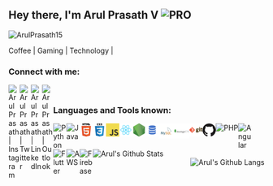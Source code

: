 ## Hey there, I'm Arul Prasath V <img alt="PRO" width="22px" style="margin-top:10px;" src="https://img.icons8.com/color/48/000000/instagram-verification-badge.png"/>

<p align="left"> <img src="https://komarev.com/ghpvc/?username=ArulPrasath15" alt="ArulPrasath15" /> </p>

<p align="left">Coffee | Gaming | Technology |</p>

### Connect with me:


[<img align="left" alt="Arul Prasath | Instagram" width="22px" src="https://img.icons8.com/color/48/000000/instagram-new.png"/>](https://instagram.com/arul__official)
[<img align="left" alt="Arul Prasath | Twitter" width="22px" src="https://img.icons8.com/fluent/48/000000/telegram-app.png"/>](http://t.me/ArulPrasathv)
[<img align="left" alt="Arul Prasath | LinkedIn" width="22px" src="https://img.icons8.com/color/48/000000/linkedin.png"/>](https://www.linkedin.com/in/arul-prasath-v-832657146/)
[<img align="left" alt="Arul Prasath | Outlook" width="22px" src="https://img.icons8.com/fluent/48/000000/microsoft-outlook-2019.png"/>](mailto:arulprasath73@outlook.com)


<br />

### Languages and Tools known:

<img align="left" alt="Python" width="26px" src="https://img.icons8.com/color/48/000000/python.png"/>
<img align="left" alt="Java" width="26px" src="https://img.icons8.com/color/48/000000/java-coffee-cup-logo.png"/>
<img align="left" alt="HTML5" width="26px" src="https://raw.githubusercontent.com/github/explore/80688e429a7d4ef2fca1e82350fe8e3517d3494d/topics/html/html.png" />
<img align="left" alt="CSS3" width="26px" src="https://raw.githubusercontent.com/github/explore/80688e429a7d4ef2fca1e82350fe8e3517d3494d/topics/css/css.png" />
<img align="left" alt="JavaScript" width="26px" src="https://raw.githubusercontent.com/github/explore/80688e429a7d4ef2fca1e82350fe8e3517d3494d/topics/javascript/javascript.png" />
<img align="left" alt="React" width="26px" src="https://raw.githubusercontent.com/github/explore/80688e429a7d4ef2fca1e82350fe8e3517d3494d/topics/react/react.png" />
<img align="left" alt="Node.js" width="26px" src="https://raw.githubusercontent.com/github/explore/80688e429a7d4ef2fca1e82350fe8e3517d3494d/topics/nodejs/nodejs.png" />
<img align="left" alt="SQL" width="26px" src="https://raw.githubusercontent.com/github/explore/80688e429a7d4ef2fca1e82350fe8e3517d3494d/topics/sql/sql.png" />
<img align="left" alt="MySQL" width="30px" src="https://raw.githubusercontent.com/github/explore/80688e429a7d4ef2fca1e82350fe8e3517d3494d/topics/mysql/mysql.png" />
<img align="left" alt="MongoDB" width="30px" src="https://raw.githubusercontent.com/github/explore/80688e429a7d4ef2fca1e82350fe8e3517d3494d/topics/mongodb/mongodb.png" />
<img align="left" alt="Git" width="26px" src="https://raw.githubusercontent.com/github/explore/80688e429a7d4ef2fca1e82350fe8e3517d3494d/topics/git/git.png" />
<img align="left" alt="GitHub" width="26px" src="https://raw.githubusercontent.com/github/explore/78df643247d429f6cc873026c0622819ad797942/topics/github/github.png" />
<img align="left" alt="PHP" src="https://img.icons8.com/officel/30/000000/php-logo.png"/>
<img align="left" alt="Angular" width="26px" src="https://img.icons8.com/color/48/000000/angularjs.png"/>
<img align="left" alt="Flutter" width="26px" src="https://img.icons8.com/color/48/000000/flutter.png"/>
<img align="left" alt="AWS" width="26px" src="https://img.icons8.com/color/48/000000/amazon-web-services.png"/>
<img align="left" alt="Firebase" width="26px" src="https://img.icons8.com/color/48/000000/firebase.png"/>

<br />
<br />
<div>
<img align="left" width="50%" alt="Arul's Github Stats" src="https://github-readme-stats.vercel.app/api?username=ArulPrasath15&show_icons=true&hide_border=true" />
<img align="right" alt="Arul's Github Langs" src="https://github-readme-stats.vercel.app/api/top-langs/?username=ArulPrasath15&layout=compact&hide=TSQL"/>
</div>
